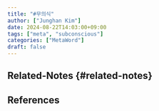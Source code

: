 ```yaml
---
title: "#무의식"
author: ["Junghan Kim"]
date: 2024-08-22T14:03:00+09:00
tags: ["meta", "subconscious"]
categories: ["MetaWord"]
draft: false
---
```


## Related-Notes {#related-notes}

## References

<style>.csl-entry{text-indent: -1.5em; margin-left: 1.5em;}</style><div class="csl-bib-body">
</div>
